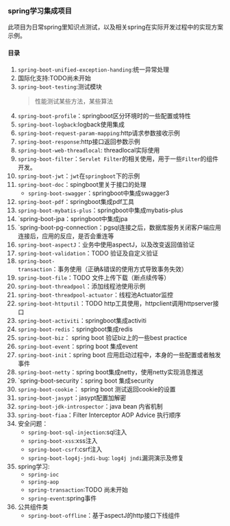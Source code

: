 ### spring学习集成项目
此项目为日常spring里知识点测试，以及相关spring在实际开发过程中的实现方案示例。

#### 目录
1. `spring-boot-unified-exception-handing`:统一异常处理
2. 国际化支持:TODO尚未开始
3. `spring-boot-testing`:测试模块
    > 性能测试某些方法，某些算法
4. `spring-boot-profile`：springboot区分环境时的一些配置或特性
5. `spring-boot-logback`:logback使用集成
6. `spring-boot-request-param-mapping`:http请求参数接收示例
7. `spring-boot-response`:http接口返回参数示例
8. `spring-boot-web-threadlocal`: threadlocal实际使用
9. `spring-boot-filter`：`Servlet Filter`的相关使用，用于一些`Filter`的组件开发。
10. `spring-boot-jwt`：`jwt`在`springboot`下的示例
11. `spring-boot-doc`：spingboot里关于接口的处理
    - `spring-boot-swagger`：springboot中集成swagger3
12. `spring-boot-pdf`：springboot集成pdf工具
13. `spring-boot-mybatis-plus`：springboot中集成mybatis-plus
14. `spring-boot-jpa：springboot中集成jpa
15. `spring-boot-pg-connection：pgsql连接之后，数据库服务关闭客户端应用连接后，应用的反应，是否会重连等
16. `spring-boot-aspectJ`：业务中使用aspectJ，以及改变返回值验证
17. `spring-boot-validation`：TODO 验证及自定义验证
18. `spring-boot-transaction`：事务使用（正确&错误的使用方式导致事务失效）
19. `spring-boot-file`：TODO 文件上传下载（断点续传等）
20. `spring-boot-threadpool`：添加线程池使用示例
21. `spring-boot-threadpool-actuator`：线程池Actuator监控
22. `spring-boot-httputil`：TODO http工具使用，httpclient调用httpserver接口
23. `spring-boot-activiti`：springboot集成activiti
24. `spring-boot-redis`：springboot集成redis
25. `spring-boot-biz`： spring boot 验证biz上的一些best practice
26. `spring-boot-event`：spring boot 集成event
27. `spring-boot-init`：spring boot 应用启动过程中，本身的一些配置或者触发事件
28. `spring-boot-netty`：spring boot集成netty，使用netty实现消息推送
29. `spring-boot-security：spring boot 集成security
30. `spring-boot-cookie`： spring boot 测试返回cookie的设置
31. `spring-boot-jasypt`：jasypt配置加解密
32. `spring-boot-jdk-introspector`：java bean 内省机制
33. `spring-boot-fiaa`：Filter Interceptor AOP Advice 执行顺序
34. 安全问题：
     * `spring-boot-sql-injection`:sql注入
     * `spring-boot-xss`:xss注入
     * `spring-boot-csrf`:csrf注入
     * `spring-boot-log4j-jndi-bug`: `log4j jndi`漏洞演示及修复
35. spring学习:
     * `spring-ioc`
     * `spring-aop`
     * `spring-transaction`:TODO 尚未开始
     * `spring-event`:spring事件
36. 公共组件类
     * `spring-boot-offline`：基于aspectJ的http接口下线组件